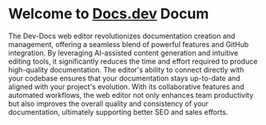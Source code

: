 # Welcome to [Docs.dev](http://Docs.dev) Docum

The Dev-Docs web editor revolutionizes documentation creation and management, offering a seamless blend of powerful features and GitHub integration. By leveraging AI-assisted content generation and intuitive editing tools, it significantly reduces the time and effort required to produce high-quality documentation. The editor's ability to connect directly with your codebase ensures that your documentation stays up-to-date and aligned with your project's evolution. With its collaborative features and automated workflows, the web editor not only enhances team productivity but also improves the overall quality and consistency of your documentation, ultimately supporting better SEO and sales efforts.
